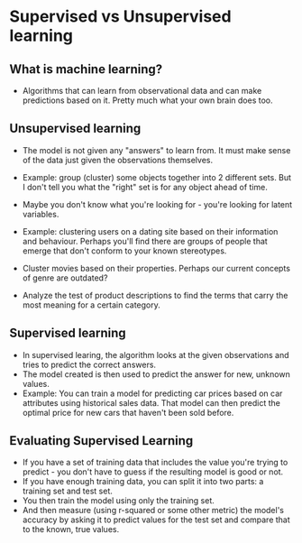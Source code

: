 # Supervised vs Unsupervised learning

## What is machine learning?

- Algorithms that can learn from observational data and can make predictions based on it. Pretty much what your own brain does too.

## Unsupervised learning

- The model is not given any "answers" to learn from. It must make sense of the data just given the observations themselves.
- Example: group (cluster) some objects together into 2 different sets. But I don't tell you what the "right" set is for any object ahead of time.

- Maybe you don't know what you're looking for - you're looking for latent variables.
- Example: clustering users on a dating site based on their information and behaviour. Perhaps you'll find there are groups of people that emerge that don't conform to your known stereotypes.
- Cluster movies based on their properties. Perhaps our current concepts of genre are outdated?
- Analyze the test of product descriptions to find the terms that carry the most meaning for a certain category.

## Supervised learning

- In supervised learing, the algorithm looks at the given observations and tries to predict the correct answers.
- The model created is then used to predict the answer for new, unknown values.
- Example: You can train a model for predicting car prices based on car attributes using historical sales data. That model can then predict the optimal price for new cars that haven't been sold before.

## Evaluating Supervised Learning

- If you have a set of training data that includes the value you're trying to predict - you don't have to guess if the resulting model is good or not.
- If you have enough training data, you can split it into two parts: a training set and test set.
- You then train the model using only the training set.
- And then measure (using r-squared or some other metric) the model's accuracy by asking it to predict values for the test set and compare that to the known, true values.

